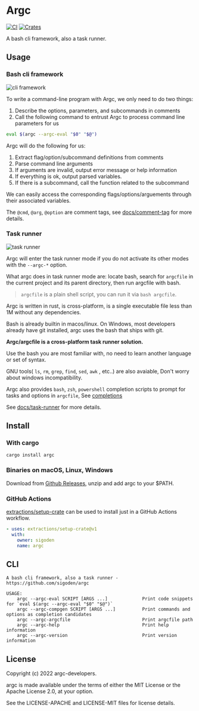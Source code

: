 # Argc

[![CI](https://github.com/sigoden/argc/actions/workflows/ci.yaml/badge.svg)](https://github.com/sigoden/argc/actions/workflows/ci.yaml)
[![Crates](https://img.shields.io/crates/v/argc.svg)](https://crates.io/crates/argc)

A bash cli framework, also a task runner.

## Usage

### Bash cli framework

![cli framework](https://user-images.githubusercontent.com/4012553/182050295-8f6f5fe1-b1b1-49ab-afb4-8d81dbb08ee2.gif)

To write a command-line program with Argc, we only need to do two things:

1. Describe the options, parameters, and subcommands in comments
2. Call the following command to entrust Argc to process command line parameters for us


```sh
eval $(argc --argc-eval "$0" "$@")
```

Argc will do the following for us:

1. Extract flag/option/subcommand definitions from comments
2. Parse command line arguments
3. If arguments are invalid, output error message or help information
4. If everything is ok, output parsed variables.
5. If there is a subcommand, call the function related to the subcommand

We can easily access the corresponding flags/options/arguements through their associated variables.

The `@cmd`, `@arg`, `@option` are comment tags, see [docs/comment-tag](docs/comment-tag.md) for more details.

### Task runner

![task runner](https://user-images.githubusercontent.com/4012553/182050290-a1bc377c-6562-4097-b102-44dee55cf9a3.png)

Argc will enter the task runner mode if you do not activate its other modes with the `--argc-*` option.

What argc does in task runner mode are: locate bash, search for `argcfile` in the current project and its parent directory, then run argcfile with bash.

> `argcfile` is a plain shell script, you can run it via `bash argcfile`.

Argc is written in rust, is cross-platform, is a single executable file less than 1M without any dependencies.

Bash is already builtin in macos/linux. On Windows, most developers already have git installed, argc uses the bash that ships with git.

**Argc/argcfile is a cross-platform task runner solution.**

Use the bash you are most familiar with, no need to learn another language or set of syntax.

GNU tools( `ls`, `rm`, `grep`, `find`, `sed`, `awk` , etc..) are also avaiable, Don't worry about windows incompatibility.

Argc also provides `bash`, `zsh`, `powershell` completion scripts to prompt for tasks and options in `argcfile`, See [completions](completions)

See [docs/task-runner](docs/task-runner.md) for more details.

## Install

### With cargo

```
cargo install argc
```

### Binaries on macOS, Linux, Windows

Download from [Github Releases](https://github.com/sigoden/argc/releases), unzip and add argc to your $PATH.

### GitHub Actions

[extractions/setup-crate](https://github.com/marketplace/actions/setup-just) can be used to install just in a GitHub Actions workflow.

```yaml
- uses: extractions/setup-crate@v1
  with:
    owner: sigoden
    name: argc
```

## CLI

```
A bash cli framework, also a task runner - https://github.com/sigoden/argc

USAGE:
    argc --argc-eval SCRIPT [ARGS ...]             Print code snippets for `eval $(argc --argc-eval "$0" "$@")`
    argc --argc-compgen SCRIPT [ARGS ...]          Print commands and options as completion candidates 
    argc --argc-argcfile                           Print argcfile path
    argc --argc-help                               Print help information
    argc --argc-version                            Print version information
```

## License

Copyright (c) 2022 argc-developers.

argc is made available under the terms of either the MIT License or the Apache License 2.0, at your option.

See the LICENSE-APACHE and LICENSE-MIT files for license details.